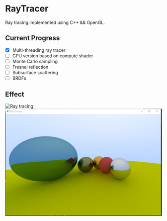 # RayTracer

Ray tracing implemented using C++ && OpenGL.

## Current Progress

- [x] Multi-threading ray tracer
- [ ] GPU version based on compute shader
- [ ] Monte Carlo sampling
- [ ] Fresnel reflection
- [ ] Subsurface scattering
- [ ] BRDFs

## Effect 

![Ray tracing](img/effect.png)
![Ray tracing](img/effect2.png)

